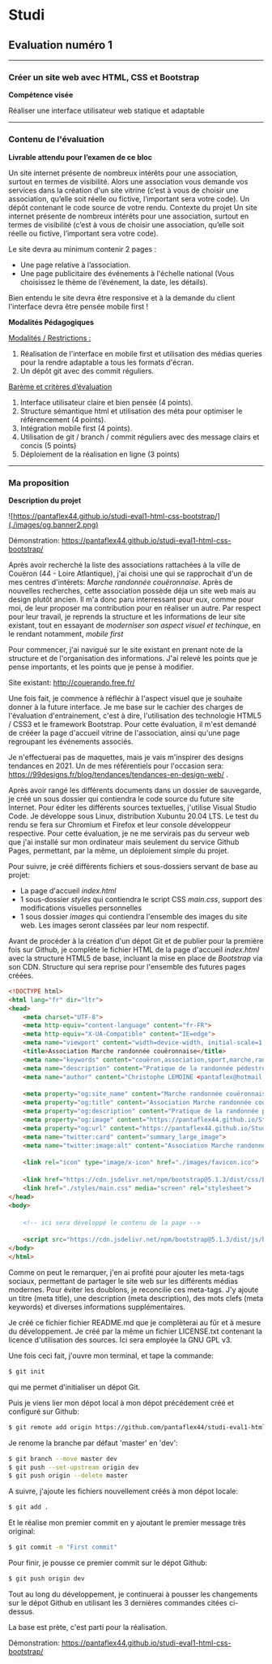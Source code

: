 # **Studi**
## Evaluation numéro 1

<hr>

### Créer un site web avec HTML, CSS et Bootstrap
**Compétence visée**

Réaliser une interface utilisateur web statique et adaptable

<hr>

### Contenu de l'évaluation

**Livrable attendu pour l’examen de ce bloc**

Un site internet présente de nombreux intérêts pour une association, surtout en termes de visibilité.
Alors une association vous demande vos services dans la création d'un site vitrine (c’est à vous de
choisir une association, qu’elle soit réelle ou fictive, l’important sera votre code).
Un dépôt contenant le code source de votre rendu.
Contexte du projet
Un site internet présente de nombreux intérêts pour une association, surtout en termes de visibilité (c’est
à vous de choisir une association, qu’elle soit réelle ou fictive, l’important sera votre code).

Le site devra au minimum contenir 2 pages :
- Une page relative à l’association.
- Une page publicitaire des événements à l'échelle national (Vous choisissez le thème de l’événement, la
date, les détails).

Bien entendu le site devra être responsive et à la demande du client l'interface devra être pensée mobile
first !

**Modalités Pédagogiques**

<u>Modalités / Restrictions :</u>
1. Réalisation de l'interface en mobile first et utilisation des médias queries pour la rendre
adaptable a tous les formats d'écran.
2. Un dépôt git avec des commit réguliers.

<u>Barème et critères d’évaluation</u>
1. Interface utilisateur claire et bien pensée (4 points).
2. Structure sémantique html et utilisation des méta pour optimiser le référencement (4 points).
3. Intégration mobile first (4 points).
4. Utilisation de git / branch / commit réguliers avec des message clairs et concis (5 points)
5. Déploiement de la réalisation en ligne (3 points)

<hr>

### Ma proposition

**Description du projet**

![https://pantaflex44.github.io/studi-eval1-html-css-bootstrap/](./images/og.banner2.png)

Démonstration:
https://pantaflex44.github.io/studi-eval1-html-css-bootstrap/

Après avoir recherché la liste des associations rattachées à la ville de Couëron (44 - Loire Atlantique), j'ai choisi une qui se rapprochait d'un de mes centres d'intérets: *Marche randonnée couëronnaise*.
Après de nouvelles recherches, cette association possède déja un site web mais au design plutôt ancien. Il m'a donc paru interressant pour eux, comme pour moi, de leur proposer ma contribution pour en réaliser un autre. Par respect pour leur travail, je reprends la structure et les informations de leur site existant, tout en essayant de *moderniser son aspect visuel et techinque*, en le rendant notamment, *mobile first*

Pour commencer, j'ai navigué sur le site existant en prenant note de la structure et de l'organisation des informations. J'ai relevé les points que je pense importants, et les points que je pense à modifier.

Site existant: http://couerando.free.fr/

Une fois fait, je commence à réfléchir à l'aspect visuel que je souhaite donner à la future interface. Je me base sur le cachier des charges de l'évaluation d'entrainement, c'est à dire, l'utilisation des technologie HTML5 / CSS3 et le framework Bootstrap.
Pour cette évaluation, il m'est demandé de crééer la page d'accueil vitrine de l'association, ainsi qu'une page regroupant les événements associés.

Je n'effectuerai pas de maquettes, mais je vais m'inspirer des designs tendances en 2021. Un de mes référentiels pour l'occasion sera: https://99designs.fr/blog/tendances/tendances-en-design-web/ .

Après avoir rangé les différents documents dans un dossier de sauvegarde, je créé un sous dossier qui contiendra le code source du future site Internet. Pour éditer les différents sources textuelles, j'utilise Visual Studio Code. Je développe sous Linux, distribution Xubuntu 20.04 LTS. Le test du rendu se fera sur Chromium et Firefox et leur console développeur respective. Pour cette évaluation, je ne me servirais pas du serveur web que j'ai installé sur mon ordinateur mais seulement du service Github Pages, permettant, par la même, un déploiement simple du projet.

Pour suivre, je créé différents fichiers et sous-dossiers servant de base au projet:
- La page d'accueil *index.html*
- 1 sous-dossier *styles* qui contiendra le script CSS *main.css*, support des modifications visuelles personnelles
- 1 sous dossier *images* qui contiendra l'ensemble des images du site web. Les images seront classées par leur nom respectif.

Avant de procéder à la création d'un dépot Git et de publier pour la première fois sur Github, je complète le fichier HTML de la page d'accueil *index.html* avec la structure HTML5 de base, incluant la mise en place de *Bootstrap* via son CDN. Structure qui sera reprise pour l'ensemble des futures pages créées.

```html
<!DOCTYPE html>
<html lang="fr" dir="ltr">
<head>
    <meta charset="UTF-8">
    <meta http-equiv="content-language" content="fr-FR">
    <meta http-equiv="X-UA-Compatible" content="IE=edge">
    <meta name="viewport" content="width=device-width, initial-scale=1.0">
    <title>Association Marche randonnée couëronnaise</title>
    <meta name="keywords" content="couëron,association,sport,marche,randonnée,nantes,métropole,découverte,forme">
    <meta name="description" content="Pratique de la randonnée pédestre et de la marche nordique.">
    <meta name="author" content="Christophe LEMOINE <pantaflex@hotmail.fr>">

    <meta property="og:site_name" content="Marche randonnée couëronnaise">
    <meta property="og:title" content="Association Marche randonnée couëronnaise">
    <meta property="og:description" content="Pratique de la randonnée pédestre et de la marche nordique">
    <meta property="og:image" content="https://pantaflex44.github.io/Studi-eval-1-HTML-CSS-Bootstrap/images/og.banner1.png">
    <meta property="og:url" content="https://pantaflex44.github.io/Studi-eval-1-HTML-CSS-Bootstrap/">
    <meta name="twitter:card" content="summary_large_image">
    <meta name="twitter:image:alt" content="Association Marche randonnée couëronnaise">

    <link rel="icon" type="image/x-icon" href="./images/favicon.ico">

    <link href="https://cdn.jsdelivr.net/npm/bootstrap@5.1.3/dist/css/bootstrap.min.css" rel="stylesheet" integrity="sha384-1BmE4kWBq78iYhFldvKuhfTAU6auU8tT94WrHftjDbrCEXSU1oBoqyl2QvZ6jIW3" crossorigin="anonymous">
    <link href="./styles/main.css" media="screen" rel="stylesheet">
</head>
<body>
    
    <!-- ici sera développé le contenu de la page -->

    <script src="https://cdn.jsdelivr.net/npm/bootstrap@5.1.3/dist/js/bootstrap.bundle.min.js" integrity="sha384-ka7Sk0Gln4gmtz2MlQnikT1wXgYsOg+OMhuP+IlRH9sENBO0LRn5q+8nbTov4+1p" crossorigin="anonymous"></script>
</body>
</html>
```

Comme on peut le remarquer, j'en ai profité pour ajouter les meta-tags sociaux, permettant de partager le site web sur les différents médias modernes. Pour éviter les doublons, je reconcilie ces meta-tags. J'y ajoute un titre (meta title), une description (meta description), des mots clefs (meta keywords) et diverses informations supplémentaires.

Je créé ce fichier fichier README.md que je complèterai au fûr et à mesure du développement. Je créé par la même un fichier LICENSE.txt contenant la licence d'utilisation des sources. Ici sera employée la GNU GPL v3.

Une fois ceci fait, j'ouvre mon terminal, et tape la commande:
```bash
$ git init
```
qui me permet d'initialiser un dépot Git.

Puis je viens lier mon dépot local à mon dépot précédement créé et configuré sur Github:
```bash
$ git remote add origin https://github.com/pantaflex44/studi-eval1-html-css-bootstrap.git
```

Je renome la branche par défaut 'master' en 'dev':
```bash
$ git branch --move master dev
$ git push --set-upstream origin dev
$ git push origin --delete master
```

A suivre, j'ajoute les fichiers nouvellement créés à mon dépot locale:
```bash
$ git add .
```

Et le réalise mon premier commit en y ajoutant le premier message très original:
```bash
$ git commit -m "First commit"
```

Pour finir, je pousse ce premier commit sur le dépot Github:
```bash
$ git push origin dev
```

Tout au long du développement, je continuerai à pousser les changements sur le dépot Github en utilisant les 3 dernières commandes citées ci-dessus.

La base est prète, c'est parti pour la réalisation.

Démonstration:
https://pantaflex44.github.io/studi-eval1-html-css-bootstrap/
